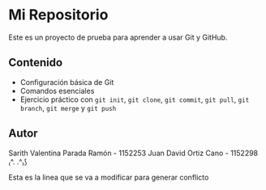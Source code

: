 # Mi Repositorio  

Este es un proyecto de prueba para aprender a usar Git y GitHub.  

## Contenido  
- Configuración básica de Git  
- Comandos esenciales  
- Ejercicio práctico con `git init`, `git clone`, `git commit`, `git pull`, `git branch`, `git merge` y `git push`  

## Autor  

Sarith Valentina Parada Ramón - 1152253
Juan David Ortiz Cano - 1152298
₍^. .^₎⟆

Esta es la linea que se va a modificar para generar conflicto
